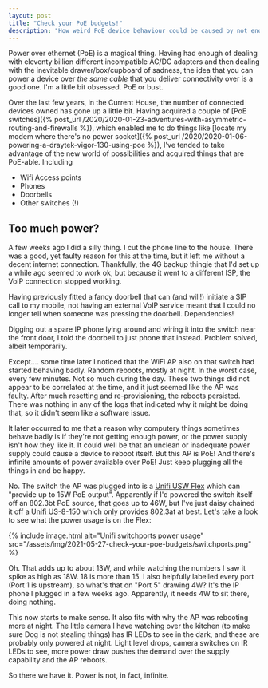 ```yaml
---
layout: post
title: "Check your PoE budgets!"
description: "How weird PoE device behaviour could be caused by not enough power juice"
---
```


Power over ethernet (PoE) is a magical thing. Having had enough of dealing with eleventy billion different incompatible AC/DC adapters and then dealing with the inevitable drawer/box/cupboard of sadness, the idea that you can power a device over *the same cable* that you deliver connectivity over is a good one. I'm a little bit obsessed. PoE or bust.

Over the last few years, in the Current House, the number of connected devices owned has gone up a little bit. Having acquired a couple of [PoE switches]({% post_url /2020/2020-01-23-adventures-with-asymmetric-routing-and-firewalls %}), which enabled me to do things like [locate my modem where there's no power socket]({% post_url /2020/2020-01-06-powering-a-draytek-vigor-130-using-poe %}), I've tended to take advantage of the new world of possibilities and acquired things that are PoE-able. Including

- Wifi Access points
- Phones
- Doorbells
- Other switches (!)

## Too much power?

A few weeks ago I did a silly thing. I cut the phone line to the house. There was a good, yet faulty reason for this at the time, but it left me without a decent internet connection. Thankfully, the 4G backup thingie that I'd set up a while ago seemed to work ok, but because it went to a different ISP, the VoIP connection stopped working.

Having previously fitted a fancy doorbell that can (and will!) initiate a SIP call to my mobile, not having an external VoIP service meant that I could no longer tell when someone was pressing the doorbell. Dependencies!

Digging out a spare IP phone lying around and wiring it into the switch near the front door, I told the doorbell to just phone that instead. Problem solved, albeit temporarily.

Except.... some time later I noticed that the WiFi AP also on that switch had started behaving badly. Random reboots, mostly at night. In the worst case, every few minutes. Not so much during the day. These two things did not appear to be correlated at the time, and it just seemed like the AP was faulty. After much resetting and re-provisioning, the reboots persisted. There was nothing in any of the logs that indicated why it might be doing that, so it didn't seem like a software issue.

It later occurred to me that a reason why computery things sometimes behave badly is if they're not getting enough power, or the power supply isn't how they like it. It could well be that an unclean or inadequate power supply could cause a device to reboot itself. But this AP is PoE! And there's infinite amounts of power available over PoE! Just keep plugging all the things in and be happy.

No. The switch the AP was plugged into is a [Unifi USW Flex](http://web.archive.org/web/20210412193455/https://store.ui.com/collections/unifi-network-switching/products/usw-flex) which can "provide up to 15W PoE output". Apparently if I'd powered the switch itself off an 802.3bt PoE source, that goes up to 46W, but I've just daisy chained it off a [Unifi US-8-150](https://web.archive.org/web/20210527084430/https://www.ui.com/unifi-switching/unifi-switch-8-150w/) which only provides 802.3at at best. Let's take a look to see what the power usage is on the Flex:

{% include image.html alt="Unifi switchports power usage" src="/assets/img/2021-05-27-check-your-poe-budgets/switchports.png" %}

Oh. That adds up to about 13W, and while watching the numbers I saw it spike as high as 18W. 18 is more than 15. I also helpfully labelled every port (Port 1 is upstream), so what's that on "Port 5" drawing 4W? It's the IP phone I plugged in a few weeks ago. Apparently, it needs 4W to sit there, doing nothing.

This now starts to make sense. It also fits with why the AP was rebooting more at night. The little camera I have watching over the kitchen (to make sure Dog is not stealing things) has IR LEDs to see in the dark, and these are probably only powered at night. Light level drops, camera switches on IR LEDs to see, more power draw pushes the demand over the supply capability and the AP reboots.

So there we have it. Power is not, in fact, infinite.
